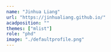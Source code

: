 ```yaml
---
name: "Jinhua Liang"
url: "https://jinhualiang.github.io/"
acadposition: ""
themes: ["mlist"]
role: "phd"
image: "./defaultprofile.png"
---
```

